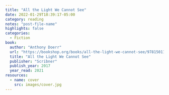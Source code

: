 ```yaml
---
title: "All the Light We Cannot See"
date: 2022-01-29T18:39:17-05:00
category: reading
notes: "post-file-name"
highlights: false
categories:
  - Fiction
book:
  author: "Anthony Doerr"
  url: "https://bookshop.org/books/all-the-light-we-cannot-see/9781501173219"
  title: "All the Light We Cannot See"
  publisher: "Scribner"
  publish_year: 2017
  year_read: 2021
resources:
  - name: cover
    src: images/cover.jpg
---
```


